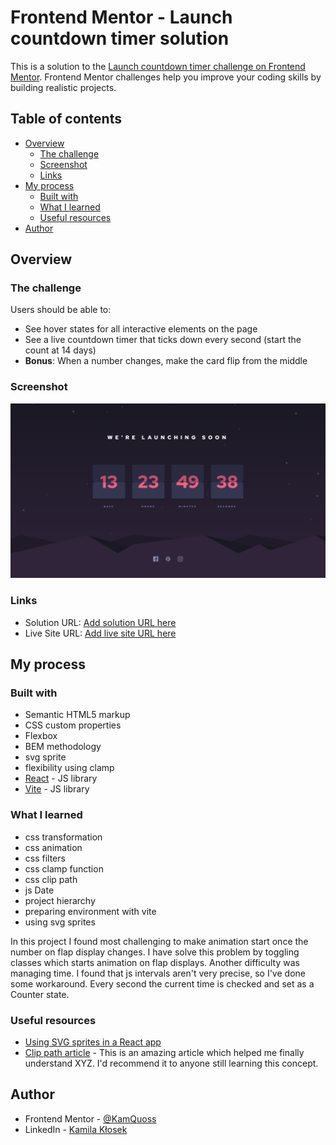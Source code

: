 # Frontend Mentor - Launch countdown timer solution

This is a solution to the [Launch countdown timer challenge on Frontend Mentor](https://www.frontendmentor.io/challenges/launch-countdown-timer-N0XkGfyz-). Frontend Mentor challenges help you improve your coding skills by building realistic projects. 

## Table of contents

- [Overview](#overview)
  - [The challenge](#the-challenge)
  - [Screenshot](#screenshot)
  - [Links](#links)
- [My process](#my-process)
  - [Built with](#built-with)
  - [What I learned](#what-i-learned)
  - [Useful resources](#useful-resources)
- [Author](#author)

## Overview

### The challenge

Users should be able to:

- See hover states for all interactive elements on the page
- See a live countdown timer that ticks down every second (start the count at 14 days)
- **Bonus**: When a number changes, make the card flip from the middle

### Screenshot

![](_screenshot/image.png)

### Links

- Solution URL: [Add solution URL here](https://your-solution-url.com)
- Live Site URL: [Add live site URL here](https://your-live-site-url.com)

## My process

### Built with

- Semantic HTML5 markup
- CSS custom properties
- Flexbox
- BEM methodology
- svg sprite
- flexibility using clamp
- [React](https://reactjs.org/) - JS library
- [Vite](https://vitejs.dev/) - JS library


### What I learned

- css transformation
- css animation
- css filters
- css clamp function
- css clip path
- js Date
- project hierarchy
- preparing environment with vite
- using svg sprites

In this project I found most challenging to make animation start once the number on flap display changes. I have solve this problem by toggling classes which starts animation on flap displays.
Another difficulty was managing time. I found that js intervals aren't very precise, so I've done some workaround. Every second the current time is checked and set as a Counter state.


### Useful resources

- [Using SVG sprites in a React app](https://dev.to/mbarzeev/using-svg-sprites-in-a-react-app-477d)
- [Clip path article](https://css-tricks.com/almanac/properties/c/clip-path/) - This is an amazing article which helped me finally understand XYZ. I'd recommend it to anyone still learning this concept.

## Author

- Frontend Mentor - [@KamQuoss](https://www.frontendmentor.io/profile/KamQuoss)
- LinkedIn - [Kamila Kłosek](https://www.linkedin.com/in/kamila-klosek/)